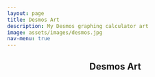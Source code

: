 ```yaml
---
layout: page
title: Desmos Art
description: My Desmos graphing calculator art
image: assets/images/desmos.jpg
nav-menu: true
---
```


<!-- Main -->
<div id="main" class="alt">

<!-- One -->
<section id="one">
	<div class="inner">
		<header class="major">
			<h1>Desmos Art</h1>
		</header>

<!-- Content -->

</div>
</section>
